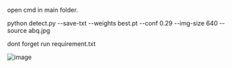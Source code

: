 open cmd in main folder.

python detect.py --save-txt --weights best.pt --conf 0.29 --img-size 640 --source abq.jpg

dont forget run requirement.txt

![image](https://github.com/CodeAiEngineer/Box-Measurement-with-Machine-Learning/assets/116978893/006916ef-98e3-432c-b4e7-e490a2cb9e96)
